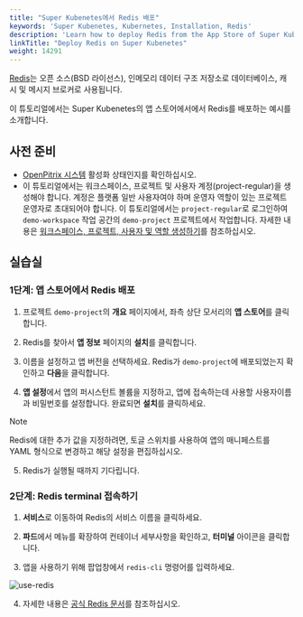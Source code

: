 ```yaml
---
title: "Super Kubenetes에서 Redis 배포"
keywords: 'Super Kubenetes, Kubernetes, Installation, Redis'
description: 'Learn how to deploy Redis from the App Store of Super Kubenetes and access its service.'
linkTitle: "Deploy Redis on Super Kubenetes"
weight: 14291
---
```


[Redis](https://redis.io/)는 오픈 소스(BSD 라이선스), 인메모리 데이터 구조 저장소로 데이터베이스, 캐시 및 메시지 브로커로 사용됩니다.

이 튜토리얼에서는 Super Kubenetes의 앱 스토어에서에서 Redis를 배포하는 예시를 소개합니다.

## 사전 준비

- [OpenPitrix 시스템](../../../pluggable-components/app-store/) 활성화 상태인지를 확인하십시오.
- 이 튜토리얼에서는 워크스페이스, 프로젝트 및 사용자 계정(project-regular)을 생성해야 합니다. 계정은 플랫폼 일반 사용자여야 하며 운영자 역할이 있는 프로젝트 운영자로 초대되어야 합니다. 이 튜토리얼에서는 `project-regular`로 로그인하여 `demo-workspace` 작업 공간의 `demo-project` 프로젝트에서 작업합니다. 자세한 내용은 [워크스페이스, 프로젝트, 사용자 및 역할 생성하기](../../../quick-start/create-workspace-and-project/)를 참조하십시오.

## 실습실

### 1단계: 앱 스토어에서 Redis 배포

1. 프로젝트 `demo-project`의 **개요** 페이지에서, 좌측 상단 모서리의 **앱 스토어**를 클릭합니다.

2. Redis를 찾아서 **앱 정보** 페이지의 **설치**를 클릭합니다.

3. 이름을 설정하고 앱 버전을 선택하세요. Redis가 `demo-project`에 배포되었는지 확인하고 **다음**을 클릭합니다.

4. **앱 설정**에서 앱의 퍼시스턴트 볼륨을 지정하고, 앱에 접속하는데 사용할 사용자이름과 비밀번호를 설정합니다. 완료되면 **설치**를 클릭하세요.

  <div className="notices note">
    <p>Note</p>
    <div>
      Redis에 대한 추가 값을 지정하려면, 토글 스위치를 사용하여 앱의 매니페스트를 YAML 형식으로 변경하고 해당 설정을 편집하십시오.
    </div>
  </div>


5. Redis가 실행될 때까지 기다립니다.

### 2단계: Redis terminal 접속하기

1. **서비스**로 이동하여 Redis의 서비스 이름을 클릭하세요.

2. **파드**에서 메뉴를 확장하여 컨테이너 세부사항을 확인하고, **터미널** 아이콘을 클릭합니다.

3.  앱을 사용하기 위해 팝업창에서 `redis-cli` 명령어를 입력하세요.


   ![use-redis](/dist/assets/docs/v3.3/appstore/built-in-apps/redis-app/use-redis.png)

4. 자세한 내용은 [공식 Redis 문서](https://redis.io/documentation)를 참조하십시오.
